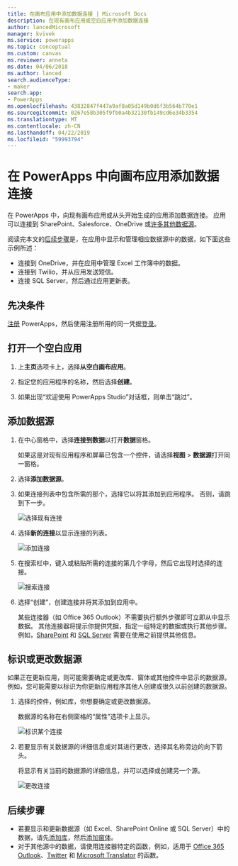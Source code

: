 ```yaml
---
title: 在画布应用中添加数据连接 | Microsoft Docs
description: 在现有画布应用或空白应用中添加数据连接
author: lancedMicrosoft
manager: kvivek
ms.service: powerapps
ms.topic: conceptual
ms.custom: canvas
ms.reviewer: anneta
ms.date: 04/06/2018
ms.author: lanced
search.audienceType:
- maker
search.app:
- PowerApps
ms.openlocfilehash: 43832847f447a9af8a05d149b0d6f3b564b770e1
ms.sourcegitcommit: 0267e58b305f9fb0a4b32130fb149cd6e34b3354
ms.translationtype: MT
ms.contentlocale: zh-CN
ms.lasthandoff: 04/22/2019
ms.locfileid: "59993794"
---
```

# <a name="add-a-data-connection-to-a-canvas-app-in-powerapps"></a>在 PowerApps 中向画布应用添加数据连接

在 PowerApps 中，向现有画布应用或从头开始生成的应用添加数据连接。 应用可以连接到 SharePoint、Salesforce、OneDrive 或[许多其他数据源](connections-list.md)。

阅读完本文的[后续步骤](#next-steps)是，在应用中显示和管理相应数据源中的数据，如下面这些示例所述：

* 连接到 OneDrive，并在应用中管理 Excel 工作簿中的数据。
* 连接到 Twilio，并从应用发送短信。
* 连接 SQL Server，然后通过应用更新表。

## <a name="prerequisites"></a>先决条件

[注册](../signup-for-powerapps.md) PowerApps，然后使用注册所用的同一凭据[登录](http://web.powerapps.com?utm_source=padocs&utm_medium=linkinadoc&utm_campaign=referralsfromdoc)。

## <a name="open-a-blank-app"></a>打开一个空白应用

1. 上**主页**选项卡上，选择**从空白画布应用**。

1. 指定您的应用程序的名称，然后选择**创建**。

1. 如果出现“欢迎使用 PowerApps Studio”对话框，则单击“跳过”。

## <a name="add-data-source"></a>添加数据源

1. 在中心窗格中，选择**连接到数据**以打开**数据**窗格。

    如果这是对现有应用程序和屏幕已包含一个控件，请选择**视图** > **数据源**打开同一窗格。

1. 选择**添加数据源**。

1. 如果连接列表中包含所需的那个，选择它以将其添加到应用程序。 否则，请跳到下一步。

    ![选择现有连接](./media/add-data-connection/choose-existing-connection.png)

1. 选择**新的连接**以显示连接的列表。

    ![添加连接](./media/add-data-connection/add-connection.png)

1. 在搜索栏中，键入或粘贴所需的连接的第几个字母，然后它出现时选择的连接。

    ![搜索连接](./media/add-data-connection/search-connections.png)

1. 选择“创建”，创建连接并将其添加到应用中。

    某些连接器（如 Office 365 Outlook）不需要执行额外步骤即可立即从中显示数据。 其他连接器将提示你提供凭据，指定一组特定的数据或执行其他步骤。 例如，[SharePoint](connections/connection-sharepoint-online.md) 和 [SQL Server](connections/connection-azure-sqldatabase.md) 需要在使用之前提供其他信息。

## <a name="identify-or-change-a-data-source"></a>标识或更改数据源
如果正在更新应用，则可能需要确定或更改库、窗体或其他控件中显示的数据源。 例如，您可能需要以标识为你更新应用程序其他人创建或很久以前创建的数据源。

1. 选择的控件，例如库，你想要确定或更改数据源。

    数据源的名称在右侧窗格的“属性”选项卡上显示。

    ![标识某个连接](./media/add-data-connection/identify-connection.png)

1. 若要显示有关数据源的详细信息或对其进行更改，选择其名称旁边的向下箭头。

    将显示有关当前的数据源的详细信息，并可以选择或创建另一个源。

    ![更改连接](./media/add-data-connection/change-connection.png)

## <a name="next-steps"></a>后续步骤

* 若要显示和更新数据源（如 Excel、SharePoint Online 或 SQL Server）中的数据，请先[添加库](add-gallery.md)，然后[添加窗体](add-form.md)。
* 对于其他源中的数据，请使用连接器特定的函数，例如，适用于 [Office 365 Outlook](connections/connection-office365-outlook.md)、[Twitter](connections/connection-twitter.md) 和 [Microsoft Translator](connections/connection-microsoft-translator.md) 的函数。
